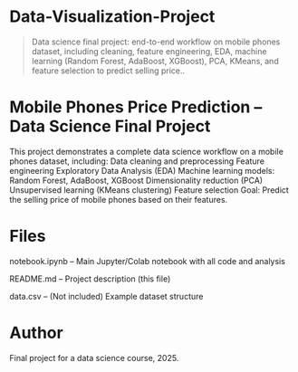 # Data-Visualization-Project
> Data science final project: end-to-end workflow on mobile phones dataset, including cleaning, feature engineering, EDA, machine learning (Random Forest, AdaBoost, XGBoost), PCA, KMeans, and feature selection to predict selling price..
>
# Mobile Phones Price Prediction – Data Science Final Project
This project demonstrates a complete data science workflow on a mobile phones dataset, including:
Data cleaning and preprocessing
Feature engineering
Exploratory Data Analysis (EDA)
Machine learning models: Random Forest, AdaBoost, XGBoost
Dimensionality reduction (PCA)
Unsupervised learning (KMeans clustering)
Feature selection
Goal: Predict the selling price of mobile phones based on their features.

# Files
notebook.ipynb – Main Jupyter/Colab notebook with all code and analysis

README.md – Project description (this file)

data.csv – (Not included) Example dataset structure

# Author
Final project for a data science course, 2025.
